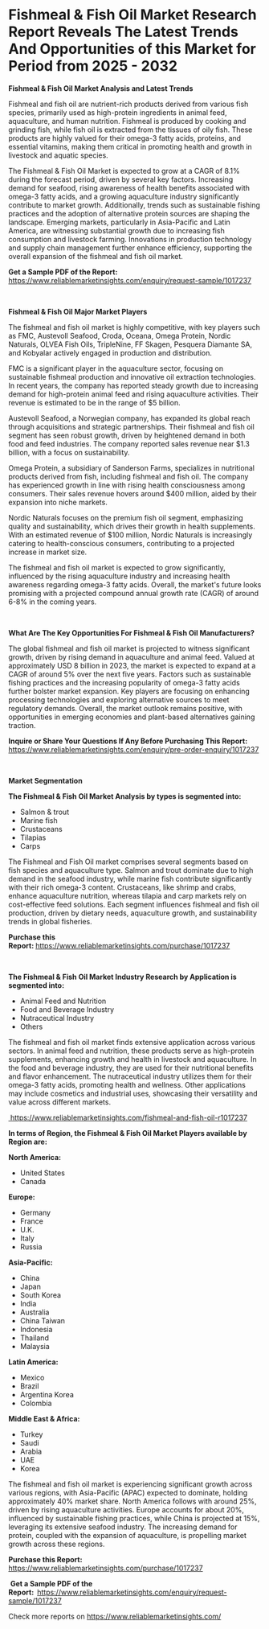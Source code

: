 <p><h1>Fishmeal & Fish Oil Market Research Report Reveals The Latest Trends And Opportunities of this Market for Period from 2025 - 2032</h1></p><p><strong>Fishmeal & Fish Oil Market Analysis and Latest Trends</strong></p>
<p><p>Fishmeal and fish oil are nutrient-rich products derived from various fish species, primarily used as high-protein ingredients in animal feed, aquaculture, and human nutrition. Fishmeal is produced by cooking and grinding fish, while fish oil is extracted from the tissues of oily fish. These products are highly valued for their omega-3 fatty acids, proteins, and essential vitamins, making them critical in promoting health and growth in livestock and aquatic species.</p><p>The Fishmeal & Fish Oil Market is expected to grow at a CAGR of 8.1% during the forecast period, driven by several key factors. Increasing demand for seafood, rising awareness of health benefits associated with omega-3 fatty acids, and a growing aquaculture industry significantly contribute to market growth. Additionally, trends such as sustainable fishing practices and the adoption of alternative protein sources are shaping the landscape. Emerging markets, particularly in Asia-Pacific and Latin America, are witnessing substantial growth due to increasing fish consumption and livestock farming. Innovations in production technology and supply chain management further enhance efficiency, supporting the overall expansion of the fishmeal and fish oil market.</p></p>
<p><strong>Get a Sample PDF of the Report:&nbsp;</strong> <a href="https://www.reliablemarketinsights.com/enquiry/request-sample/1017237?utm_campaign=2347&utm_medium=2&utm_source=Github&utm_content=ia&utm_term=15022025&utm_id=fishmeal-fish-oil">https://www.reliablemarketinsights.com/enquiry/request-sample/1017237</a></p>
<p>&nbsp;</p>
<p><strong>Fishmeal & Fish Oil Major Market Players</strong></p>
<p><p>The fishmeal and fish oil market is highly competitive, with key players such as FMC, Austevoll Seafood, Croda, Oceana, Omega Protein, Nordic Naturals, OLVEA Fish Oils, TripleNine, FF Skagen, Pesquera Diamante SA, and Kobyalar actively engaged in production and distribution.</p><p>FMC is a significant player in the aquaculture sector, focusing on sustainable fishmeal production and innovative oil extraction technologies. In recent years, the company has reported steady growth due to increasing demand for high-protein animal feed and rising aquaculture activities. Their revenue is estimated to be in the range of $5 billion.</p><p>Austevoll Seafood, a Norwegian company, has expanded its global reach through acquisitions and strategic partnerships. Their fishmeal and fish oil segment has seen robust growth, driven by heightened demand in both food and feed industries. The company reported sales revenue near $1.3 billion, with a focus on sustainability.</p><p>Omega Protein, a subsidiary of Sanderson Farms, specializes in nutritional products derived from fish, including fishmeal and fish oil. The company has experienced growth in line with rising health consciousness among consumers. Their sales revenue hovers around $400 million, aided by their expansion into niche markets.</p><p>Nordic Naturals focuses on the premium fish oil segment, emphasizing quality and sustainability, which drives their growth in health supplements. With an estimated revenue of $100 million, Nordic Naturals is increasingly catering to health-conscious consumers, contributing to a projected increase in market size.</p><p>The fishmeal and fish oil market is expected to grow significantly, influenced by the rising aquaculture industry and increasing health awareness regarding omega-3 fatty acids. Overall, the market's future looks promising with a projected compound annual growth rate (CAGR) of around 6-8% in the coming years.</p></p>
<p>&nbsp;</p>
<p><strong>What Are The Key Opportunities For Fishmeal & Fish Oil Manufacturers?</strong></p>
<p><p>The global fishmeal and fish oil market is projected to witness significant growth, driven by rising demand in aquaculture and animal feed. Valued at approximately USD 8 billion in 2023, the market is expected to expand at a CAGR of around 5% over the next five years. Factors such as sustainable fishing practices and the increasing popularity of omega-3 fatty acids further bolster market expansion. Key players are focusing on enhancing processing technologies and exploring alternative sources to meet regulatory demands. Overall, the market outlook remains positive, with opportunities in emerging economies and plant-based alternatives gaining traction.</p></p>
<p><strong>Inquire or Share Your Questions If Any Before Purchasing This Report:</strong> <a href="https://www.reliablemarketinsights.com/enquiry/pre-order-enquiry/1017237?utm_campaign=2347&utm_medium=2&utm_source=Github&utm_content=ia&utm_term=15022025&utm_id=fishmeal-fish-oil">https://www.reliablemarketinsights.com/enquiry/pre-order-enquiry/1017237</a></p>
<p>&nbsp;</p>
<p><strong>Market Segmentation</strong></p>
<p><strong>The Fishmeal & Fish Oil Market Analysis by types is segmented into:</strong></p>
<p><ul><li>Salmon & trout</li><li>Marine fish</li><li>Crustaceans</li><li>Tilapias</li><li>Carps</li></ul></p>
<p><p>The Fishmeal and Fish Oil market comprises several segments based on fish species and aquaculture type. Salmon and trout dominate due to high demand in the seafood industry, while marine fish contribute significantly with their rich omega-3 content. Crustaceans, like shrimp and crabs, enhance aquaculture nutrition, whereas tilapia and carp markets rely on cost-effective feed solutions. Each segment influences fishmeal and fish oil production, driven by dietary needs, aquaculture growth, and sustainability trends in global fisheries.</p></p>
<p><strong>Purchase this Report:&nbsp;</strong><a href="https://www.reliablemarketinsights.com/purchase/1017237?utm_campaign=2347&utm_medium=2&utm_source=Github&utm_content=ia&utm_term=15022025&utm_id=fishmeal-fish-oil">https://www.reliablemarketinsights.com/purchase/1017237</a></p>
<p>&nbsp;</p>
<p><strong>The Fishmeal & Fish Oil Market Industry Research by Application is segmented into:</strong></p>
<p><ul><li>Animal Feed and Nutrition</li><li>Food and Beverage Industry</li><li>Nutraceutical Industry</li><li>Others</li></ul></p>
<p><p>The fishmeal and fish oil market finds extensive application across various sectors. In animal feed and nutrition, these products serve as high-protein supplements, enhancing growth and health in livestock and aquaculture. In the food and beverage industry, they are used for their nutritional benefits and flavor enhancement. The nutraceutical industry utilizes them for their omega-3 fatty acids, promoting health and wellness. Other applications may include cosmetics and industrial uses, showcasing their versatility and value across different markets.</p></p>
<p><a href="https://www.reliablemarketinsights.com/fishmeal-and-fish-oil-r1017237?utm_campaign=2347&utm_medium=2&utm_source=Github&utm_content=ia&utm_term=15022025&utm_id=fishmeal-fish-oil">&nbsp;https://www.reliablemarketinsights.com/fishmeal-and-fish-oil-r1017237</a></p>
<p><strong>In terms of Region, the Fishmeal & Fish Oil Market Players available by Region are:</strong></p>
<p>
    <p> <strong> North America: </strong>
        <ul>
            <li>United States</li>
            <li>Canada</li>
        </ul>
        </p> 
    <p> <strong> Europe: </strong>
        <ul>
            <li>Germany</li>
            <li>France</li>
            <li>U.K.</li>
            <li>Italy</li>
            <li>Russia</li>
        </ul>
        </p> 
    <p> <strong> Asia-Pacific: </strong>
        <ul>
            <li>China</li>
            <li>Japan</li>
            <li>South Korea</li>
            <li>India</li>
            <li>Australia</li>
            <li>China Taiwan</li>
            <li>Indonesia</li>
            <li>Thailand</li>
            <li>Malaysia</li>
        </ul>
        </p> 
    <p> <strong> Latin America: </strong>
        <ul>
            <li>Mexico</li>
            <li>Brazil</li>
            <li>Argentina Korea</li>
            <li>Colombia</li>
        </ul>
        </p> 
    <p> <strong> Middle East & Africa: </strong>
        <ul>
            <li>Turkey</li>
            <li>Saudi</li>
            <li>Arabia</li>
            <li>UAE</li>
            <li>Korea</li>
        </ul>
    </p>
    </p>
<p><p>The fishmeal and fish oil market is experiencing significant growth across various regions, with Asia-Pacific (APAC) expected to dominate, holding approximately 40% market share. North America follows with around 25%, driven by rising aquaculture activities. Europe accounts for about 20%, influenced by sustainable fishing practices, while China is projected at 15%, leveraging its extensive seafood industry. The increasing demand for protein, coupled with the expansion of aquaculture, is propelling market growth across these regions.</p></p>
<p><strong>Purchase this Report: </strong><a href="https://www.reliablemarketinsights.com/purchase/1017237?utm_campaign=2347&utm_medium=2&utm_source=Github&utm_content=ia&utm_term=15022025&utm_id=fishmeal-fish-oil">https://www.reliablemarketinsights.com/purchase/1017237</a></p>
<p>&nbsp;<strong>Get a Sample PDF of the Report:&nbsp;&nbsp;</strong><a href="https://www.reliablemarketinsights.com/enquiry/request-sample/1017237?utm_campaign=2347&utm_medium=2&utm_source=Github&utm_content=ia&utm_term=15022025&utm_id=fishmeal-fish-oil">https://www.reliablemarketinsights.com/enquiry/request-sample/1017237</a></p>
<p><strong></strong></p>
<p>Check more reports on <a href="https://www.reliablemarketinsights.com/?utm_campaign=2347&utm_medium=2&utm_source=Github&utm_content=ia&utm_term=15022025&utm_id=fishmeal-fish-oil">https://www.reliablemarketinsights.com/</a></p>